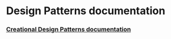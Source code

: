 # Design Patterns documentation

### [Creational Design Patterns documentation](CreationalPatterns.md)